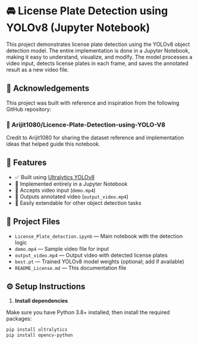 # 🚘 License Plate Detection using YOLOv8 (Jupyter Notebook)

This project demonstrates license plate detection using the YOLOv8 object detection model. The entire implementation is done in a Jupyter Notebook, making it easy to understand, visualize, and modify. The model processes a video input, detects license plates in each frame, and saves the annotated result as a new video file.

## 🙏 Acknowledgements
This project was built with reference and inspiration from the following GitHub repository:

### 🔗 Arijit1080/Licence-Plate-Detection-using-YOLO-V8
Credit to Arijit1080 for sharing the dataset reference and implementation ideas that helped guide this notebook.

## 📌 Features

- ✅ Built using [Ultralytics YOLOv8](https://github.com/ultralytics/ultralytics)
- 📗 Implemented entirely in a Jupyter Notebook
- 🎥 Accepts video input (`demo.mp4`)
- 💾 Outputs annotated video (`output_video.mp4`)
- 🧠 Easily extendable for other object detection tasks

## 📁 Project Files

- `License_Plate_detection.ipynb` — Main notebook with the detection logic  
- `demo.mp4` — Sample video file for input  
- `output_video.mp4` — Output video with detected license plates  
- `best.pt` — Trained YOLOv8 model weights (optional; add if available)  
- `README_License.md` — This documentation file  

## ⚙️ Setup Instructions

1. **Install dependencies**

Make sure you have Python 3.8+ installed, then install the required packages:

```bash
pip install ultralytics
pip install opencv-python
```


